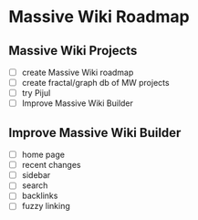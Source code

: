 # Massive Wiki Roadmap

## Massive Wiki Projects

- [ ] create Massive Wiki roadmap
- [ ] create fractal/graph db of MW projects
- [ ] try Pijul
- [ ] Improve Massive Wiki Builder

## Improve Massive Wiki Builder

- [ ] home page
- [ ] recent changes
- [ ] sidebar
- [ ] search
- [ ] backlinks
- [ ] fuzzy linking